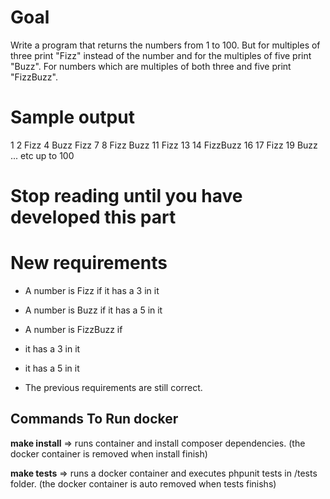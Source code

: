 # Goal

Write a program that returns the numbers from 1 to 100. But for multiples of three print "Fizz" instead of the number and for the multiples of five print "Buzz". For numbers which are multiples of both three and five print "FizzBuzz".

# Sample output

  1
  2
  Fizz
  4
  Buzz
  Fizz
  7
  8
  Fizz
  Buzz
  11
  Fizz
  13
  14
  FizzBuzz
  16
  17
  Fizz
  19
  Buzz
  ... etc up to 100


# Stop reading until you have developed this part

# New requirements

 - A number is Fizz if it has a 3 in it
 - A number is Buzz if it has a 5 in it
 - A number is FizzBuzz if
  - it has a 3 in it
  - it has a 5 in it

 - The previous requirements are still correct.
 
 ## Commands To Run docker 
 
 **make install** =>    runs container and install composer dependencies. (the docker container is removed when install finish)
 
 **make tests** =>      runs a docker container and executes phpunit tests in /tests folder. (the docker container is auto removed when tests finishs)
 